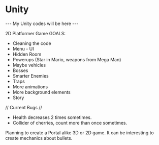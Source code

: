 # Unity

--- My Unity codes will be here ---

2D Platformer Game GOALS:

- Cleaning the code
- Menu - UI
- Hidden Room
- Powerups (Star in Mario, weapons from Mega Man)
- Maybe vehicles
- Bosses
- Smarter Enemies
- Traps
- More animations
- More background elements
- Story

// Current Bugs //

- Health decreases 2 times sometimes.
- Collider of cherries, count more than once sometimes.


Planning to create a Portal alike 3D or 2D game. It can be interesting to create mechanics about bullets.
